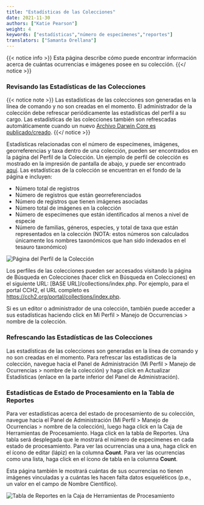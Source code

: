```yaml
---
title: "Estadísticas de las Colecciones"
date: 2021-11-30
authors: ["Katie Pearson"]
weight: 4
keywords: ["estadísticas","número de especímenes","reportes"]
translators: ["Samanta Orellana"]
---
```


{{< notice info >}}
  Esta página describe cómo puede encontrar información acerca de cuántas ocurrencias e imágenes posee en su colección.
{{</ notice >}}

### Revisando las Estadísticas de las Colecciones

{{< notice note >}}
  Las estadísticas de las colecciones son generadas en la línea de comando y no son creadas en el momento. El administrador de la colección debe refrescar periódicamente las estadísticas del perfil a su cargo. Las estadísticas de las colecciones también son refrescadas automáticamente cuando un nuevo [Archivo Darwin Core es publicado/creado](https://biokic.github.io/symbiota-docs/es/coll_manager/data_publishing/dwc/).
{{</ notice >}}

Estadísticas relacionadas con el número de especímenes, imágenes, georreferencias y taxa dentro de una colección, pueden ser encontrados en la página del Perfil de la Colección. Un ejemplo de perfil de colección es mostrado en la impresión de pantalla de abajo, y puede ser encontrado [aquí](https://cch2.org/portal/collections/misc/collprofiles.php?collid=12). Las estadísticas de la colección se encuentran en el fondo de la página e incluyen:
* Número total de registros
* Número de registros que están georreferenciados
* Número de registros que tienen imágenes asociadas
* Número total de imágenes en la colección
* Número de especímenes que están identificados al menos a nivel de especie
* Número de familias, géneros, especies, y total de taxa que están representados en la colección (NOTA: estos números son calculados únicamente los nombres taxonómicos que han sido indexados en el tesauro taxonómico)

![Página del Perfil de la Colección](/symbiota-docs/images/collprofile.PNG)

Los perfiles de las colecciones pueden ser accesados visitando la página de Búsqueda en Colecciones (hacer click en Búsqueda en Colecciones) en el siguiente URL: [BASE URL]/collections/index.php. Por ejemplo, para el portal CCH2, el URL completo es https://cch2.org/portal/collections/index.php.

Si es un editor o administrador de una colección, también puede acceder a sus estadísticas haciendo click en Mi Perfil > Manejo de Occurrencias > nombre de la colección.

### Refrescando las Estadísticas de las Colecciones

Las estadísticas de las colecciones son generadas en la línea de comando y no son creadas en el momento. Para refrescar las estadísticas de la colección, navegue hacia el Panel de Administración (Mi Perfil > Manejo de Ocurrencias > nombre de la colección) y haga click en Actualizar Estadísticas (enlace en la parte inferior del Panel de Administración).

### Estadísticas de Estado de Procesamiento en la Tabla de Reportes

Para ver estadísticas acerca del estado de procesamiento de su colección, navegue hacia el Panel de Administración (Mi Perfil > Manejo de Ocurrencias > nombre de la colección), luego haga click en la Caja de Herramientas de Procesamiento. Haga click en la tabla de Reportes. Una tabla será desplegada que le mostrará el número de especímenes en cada estado de procesamiento. Para ver las ocurrencias una a una, haga click en el ícono de editar (lápiz) en la columna **Count**. Para ver las ocurrencias como una lista, haga click en el ícono de tabla en la columna **Count**.

Esta página también le mostrará cuántas de sus ocurrencias no tienen imágenes vinculadas y a cuántas les hacen falta datos esqueléticos (p.e., un valor en el campo de Nombre Científico).

![Tabla de Reportes en la Caja de Herramientas de Procesamiento](/symbiota-docs/images/reportstab.PNG)
